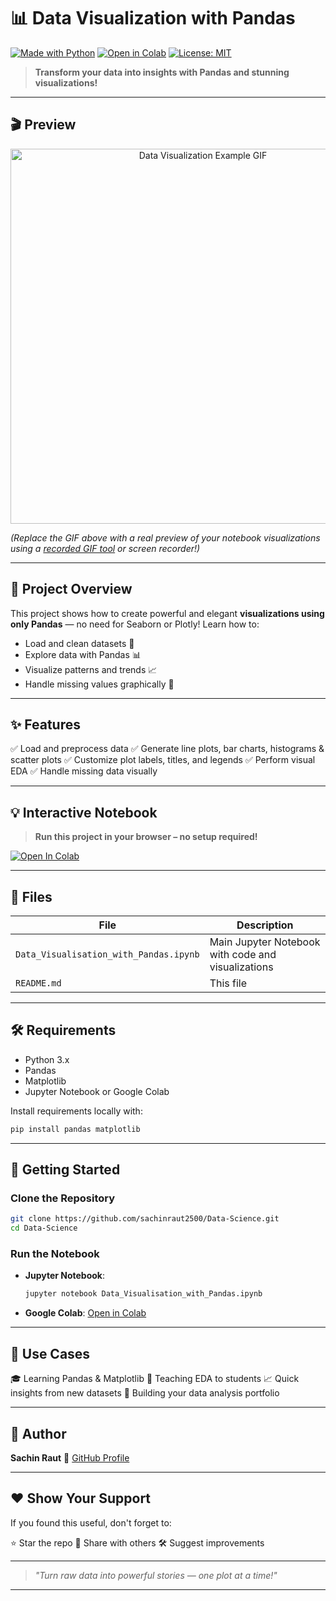# 📊 Data Visualization with Pandas

[![Made with Python](https://img.shields.io/badge/Made%20with-Python-blue?logo=python&logoColor=white)](https://www.python.org/)
[![Open in Colab](https://colab.research.google.com/assets/colab-badge.svg)](https://colab.research.google.com/github/sachinraut2500/Data-Science/blob/main/Data_Visualisation_with_Pandas.ipynb)
[![License: MIT](https://img.shields.io/badge/License-MIT-yellow.svg)](./LICENSE)

> **Transform your data into insights with Pandas and stunning visualizations!**

---

## 🎬 Preview

<p align="center">
  <img src="https://media.giphy.com/media/3oEjI6SIIHBdRxXI40/giphy.gif" alt="Data Visualization Example GIF" width="600"/>
</p>

*(Replace the GIF above with a real preview of your notebook visualizations using a [recorded GIF tool](https://www.cockos.com/licecap/) or screen recorder!)*

---

## 📝 Project Overview

This project shows how to create powerful and elegant **visualizations using only Pandas** — no need for Seaborn or Plotly! Learn how to:

* Load and clean datasets 📂
* Explore data with Pandas 📊
* Visualize patterns and trends 📈
* Handle missing values graphically 🚫

---

## ✨ Features

✅ Load and preprocess data
✅ Generate line plots, bar charts, histograms & scatter plots
✅ Customize plot labels, titles, and legends
✅ Perform visual EDA
✅ Handle missing data visually

---

## 💡 Interactive Notebook

> **Run this project in your browser – no setup required!**

[![Open In Colab](https://colab.research.google.com/assets/colab-badge.svg)](https://colab.research.google.com/drive/your-notebook-link-here)

---

## 📁 Files

| File                                   | Description                                        |
| -------------------------------------- | -------------------------------------------------- |
| `Data_Visualisation_with_Pandas.ipynb` | Main Jupyter Notebook with code and visualizations |
| `README.md`                            | This file                                          |

---

## 🛠 Requirements

* Python 3.x
* Pandas
* Matplotlib
* Jupyter Notebook or Google Colab

Install requirements locally with:

```bash
pip install pandas matplotlib
```

---

## 🚀 Getting Started

### Clone the Repository

```bash
git clone https://github.com/sachinraut2500/Data-Science.git
cd Data-Science
```

### Run the Notebook

* **Jupyter Notebook**:

  ```bash
  jupyter notebook Data_Visualisation_with_Pandas.ipynb
  ```
* **Google Colab**:
  [Open in Colab](https://colab.research.google.com/drive/your-notebook-link-here)

---

## 📌 Use Cases

🎓 Learning Pandas & Matplotlib
🧪 Teaching EDA to students
📈 Quick insights from new datasets
🚀 Building your data analysis portfolio

---

## 👤 Author

**Sachin Raut**
🔗 [GitHub Profile](https://github.com/sachinraut2500)

---

## ❤️ Show Your Support

If you found this useful, don't forget to:

⭐ Star the repo
🔄 Share with others
🛠 Suggest improvements

---

> *"Turn raw data into powerful stories — one plot at a time!"*

---


